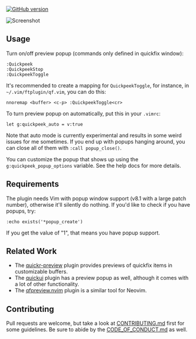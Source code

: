 [![GitHub version](https://badge.fury.io/gh/andrewradev%2Fquickpeek.vim.svg)](https://badge.fury.io/gh/andrewradev%2Fquickpeek.vim)

![Screenshot](http://i.andrewradev.com/6804b403afed3e709d33b6c15c01c3f8.png)

## Usage

Turn on/off preview popup (commands only defined in quickfix window):

``` vim
:Quickpeek
:QuickpeekStop
:QuickpeekToggle
```

It's recommended to create a mapping for `QuickpeekToggle`, for instance, in `~/.vim/ftplugin/qf.vim`, you can do this:

``` vim
nnoremap <buffer> <c-p> :QuickpeekToggle<cr>
```

To turn preview popup on automatically, put this in your `.vimrc`:

``` vim
let g:quickpeek_auto = v:true
```

Note that auto mode is currently experimental and results in some weird issues for me sometimes. If you end up with popups hanging around, you can close all of them with `:call popup_close()`.

You can customize the popup that shows up using the `g:quickpeek_popup_options` variable. See the help docs for more details.

## Requirements

The plugin needs Vim with popup window support (v8.1 with a large patch number), otherwise it'll silently do nothing. If you'd like to check if you have popups, try:

``` vim
:echo exists('*popup_create')
```

If you get the value of "1", that means you have popup support.

## Related Work

- The [quickr-preview](https://github.com/ronakg/quickr-preview.vim) plugin provides previews of quickfix items in customizable buffers.
- The [quickui](https://github.com/skywind3000/vim-quickui#preview-quickfix) plugin has a preview popup as well, although it comes with a lot of other functionality.
- The [qfpreview.nvim](https://github.com/r0nsha/qfpreview.nvim) plugin is a similar tool for Neovim.

## Contributing

Pull requests are welcome, but take a look at [CONTRIBUTING.md](https://github.com/AndrewRadev/quickpeek.vim/blob/master/CONTRIBUTING.md) first for some guidelines. Be sure to abide by the [CODE_OF_CONDUCT.md](https://github.com/AndrewRadev/quickpeek.vim/blob/master/CODE_OF_CONDUCT.md) as well.
